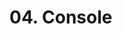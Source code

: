 # 04. Console

<show-structure for="procedure" />

<procedure title="Console">
    <code-block src="/Language/javascript/frameworks/NodeJs/01_core/04_console/01.console.js" lang="javascript"/>
</procedure>